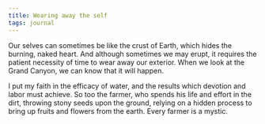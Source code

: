 ```yaml
---
title: Wearing away the self
tags: journal
---
```


Our selves can sometimes be like the crust of Earth, which hides the
burning, naked heart.  And although sometimes we may erupt, it requires
the patient necessity of time to wear away our exterior.  When we look
at the Grand Canyon, we can know that it will happen.

I put my faith in the efficacy of water, and the results which devotion
and labor must achieve.  So too the farmer, who spends his life and
effort in the dirt, throwing stony seeds upon the ground, relying on a
hidden process to bring up fruits and flowers from the earth.  Every
farmer is a mystic.


